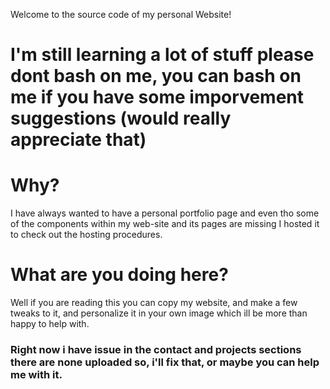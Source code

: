 Welcome to the source code of my personal Website!
# I'm still learning a lot of stuff please dont bash on me, you can bash on me if you have some imporvement suggestions (would really appreciate that)
# Why?
I have always wanted to have a personal portfolio page and even tho some of the components within my web-site and its pages are missing I hosted it to check out the hosting procedures.
# What are you doing here?
Well if you are reading this you can copy my website, and make a few tweaks to it, and personalize it in your own image which ill be more than happy to help with.
### Right now i have issue in the contact and projects sections there are none uploaded so, i'll fix that, or maybe you can help me with it.
